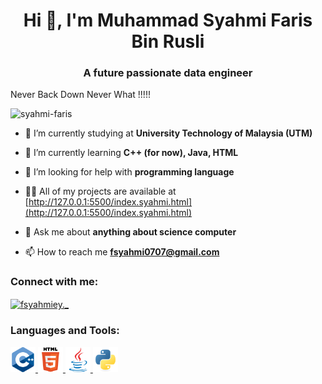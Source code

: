 <h1 align="center">Hi 👋, I'm Muhammad Syahmi Faris Bin Rusli</h1>
<h3 align="center">A future passionate data engineer</h3>
Never Back Down Never What !!!!!

<p align="left"> <img src="https://komarev.com/ghpvc/?username=syahmi-faris&label=Profile%20views&color=0e75b6&style=flat" alt="syahmi-faris" /> </p>

- 🔭 I’m currently studying at **University Technology of Malaysia (UTM)**

- 🌱 I’m currently learning **C++ (for now), Java, HTML**

- 🤝 I’m looking for help with **programming language**

- 👨‍💻 All of my projects are available at [http://127.0.0.1:5500/index.syahmi.html](http://127.0.0.1:5500/index.syahmi.html)

- 💬 Ask me about **anything about science computer**

- 📫 How to reach me **fsyahmi0707@gmail.com**

<h3 align="left">Connect with me:</h3>
<p align="left">
<a href="https://instagram.com/fsyahmiey._" target="blank"><img align="center" src="https://raw.githubusercontent.com/rahuldkjain/github-profile-readme-generator/master/src/images/icons/Social/instagram.svg" alt="fsyahmiey._" height="30" width="40" /></a>
</p>

<h3 align="left">Languages and Tools:</h3>
<p align="left"> <a href="https://www.w3schools.com/cpp/" target="_blank" rel="noreferrer"> <img src="https://raw.githubusercontent.com/devicons/devicon/master/icons/cplusplus/cplusplus-original.svg" alt="cplusplus" width="40" height="40"/> </a> <a href="https://www.w3.org/html/" target="_blank" rel="noreferrer"> <img src="https://raw.githubusercontent.com/devicons/devicon/master/icons/html5/html5-original-wordmark.svg" alt="html5" width="40" height="40"/> </a> <a href="https://www.java.com" target="_blank" rel="noreferrer"> <img src="https://raw.githubusercontent.com/devicons/devicon/master/icons/java/java-original.svg" alt="java" width="40" height="40"/> </a> <a href="https://www.python.org" target="_blank" rel="noreferrer"> <img src="https://raw.githubusercontent.com/devicons/devicon/master/icons/python/python-original.svg" alt="python" width="40" height="40"/> </a> </p>
